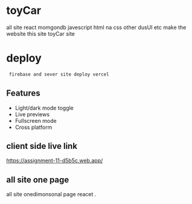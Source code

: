 
# toyCar 

all site react momgondb javescript html na css other dusUI etc make the website this site toyCar site


# deploy


```bash
 firebase and sever site deploy vercel 
```



## Features

- Light/dark mode toggle
- Live previews
- Fullscreen mode
- Cross platform









## client side live link 
https://assignment-11-d5b5c.web.app/


## all site one page
all site onedimonsonal page reacet .